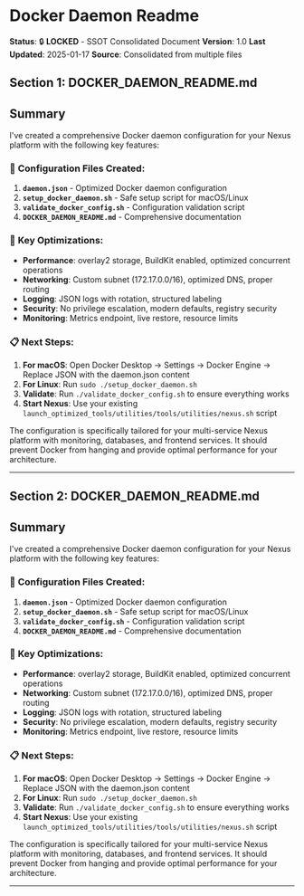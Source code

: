# Docker Daemon Readme

**Status**: 🔒 **LOCKED** - SSOT Consolidated Document
**Version**: 1.0
**Last Updated**: 2025-01-17
**Source**: Consolidated from multiple files

## Section 1: DOCKER_DAEMON_README.md

## Summary

I've created a comprehensive Docker daemon configuration for your Nexus platform with the following key features:

### 🎯 **Configuration Files Created:**

1. **`daemon.json`** - Optimized Docker daemon configuration
2. **`setup_docker_daemon.sh`** - Safe setup script for macOS/Linux
3. **`validate_docker_config.sh`** - Configuration validation script
4. **`DOCKER_DAEMON_README.md`** - Comprehensive documentation

### 🚀 **Key Optimizations:**

- **Performance**: overlay2 storage, BuildKit enabled, optimized concurrent operations
- **Networking**: Custom subnet (172.17.0.0/16), optimized DNS, proper routing
- **Logging**: JSON logs with rotation, structured labeling
- **Security**: No privilege escalation, modern defaults, registry security
- **Monitoring**: Metrics endpoint, live restore, resource limits

### 📋 **Next Steps:**

1. **For macOS**: Open Docker Desktop → Settings → Docker Engine → Replace JSON with the daemon.json content
2. **For Linux**: Run `sudo ./setup_docker_daemon.sh`
3. **Validate**: Run `./validate_docker_config.sh` to ensure everything works
4. **Start Nexus**: Use your existing `launch_optimized_tools/utilities/tools/utilities/nexus.sh` script

The configuration is specifically tailored for your multi-service Nexus platform with monitoring, databases, and frontend services. It should prevent Docker from hanging and provide optimal performance for your architecture.

---

## Section 2: DOCKER_DAEMON_README.md

## Summary

I've created a comprehensive Docker daemon configuration for your Nexus platform with the following key features:

### 🎯 **Configuration Files Created:**

1. **`daemon.json`** - Optimized Docker daemon configuration
2. **`setup_docker_daemon.sh`** - Safe setup script for macOS/Linux
3. **`validate_docker_config.sh`** - Configuration validation script
4. **`DOCKER_DAEMON_README.md`** - Comprehensive documentation

### 🚀 **Key Optimizations:**

- **Performance**: overlay2 storage, BuildKit enabled, optimized concurrent operations
- **Networking**: Custom subnet (172.17.0.0/16), optimized DNS, proper routing
- **Logging**: JSON logs with rotation, structured labeling
- **Security**: No privilege escalation, modern defaults, registry security
- **Monitoring**: Metrics endpoint, live restore, resource limits

### 📋 **Next Steps:**

1. **For macOS**: Open Docker Desktop → Settings → Docker Engine → Replace JSON with the daemon.json content
2. **For Linux**: Run `sudo ./setup_docker_daemon.sh`
3. **Validate**: Run `./validate_docker_config.sh` to ensure everything works
4. **Start Nexus**: Use your existing `launch_optimized_tools/utilities/tools/utilities/nexus.sh` script

The configuration is specifically tailored for your multi-service Nexus platform with monitoring, databases, and frontend services. It should prevent Docker from hanging and provide optimal performance for your architecture.

---
